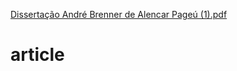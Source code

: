 [Dissertação André Brenner de Alencar Pageú (1).pdf](https://github.com/30andrebrenner/article/files/8547467/Dissertacao.Andre.Brenner.de.Alencar.Pageu.1.pdf)
# article
